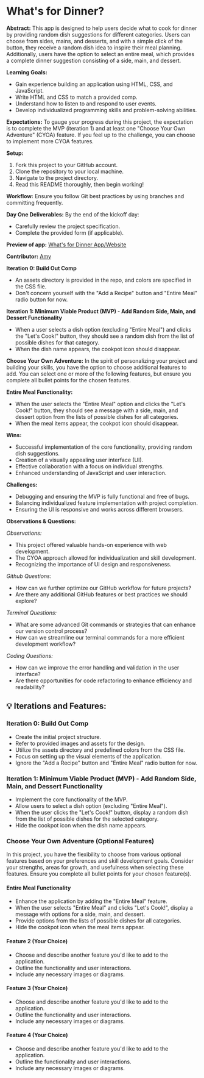 # What's for Dinner?

**Abstract:** This app is designed to help users decide what to cook for dinner by providing random dish suggestions for different categories. Users can choose from sides, mains, and desserts, and with a simple click of the button, they receive a random dish idea to inspire their meal planning. Additionally, users have the option to select an entire meal, which provides a complete dinner suggestion consisting of a side, main, and dessert.

**Learning Goals:**
- Gain experience building an application using HTML, CSS, and JavaScript.
- Write HTML and CSS to match a provided comp.
- Understand how to listen to and respond to user events.
- Develop individualized programming skills and problem-solving abilities.

**Expectations:**
To gauge your progress during this project, the expectation is to complete the MVP (iteration 1) and at least one "Choose Your Own Adventure" (CYOA) feature. If you feel up to the challenge, you can choose to implement more CYOA features.

**Setup:**
1. Fork this project to your GitHub account.
2. Clone the repository to your local machine.
3. Navigate to the project directory.
4. Read this README thoroughly, then begin working!

**Workflow:**
Ensure you follow Git best practices by using branches and committing frequently.

**Day One Deliverables:**
By the end of the kickoff day:

- Carefully review the project specification.
- Complete the provided form (if applicable).

**Preview of app:**
[What's for Dinner App/Website](https://amysiu1028.github.io/What-s-for-dinner-app-website/)

**Contributor:**
[Amy](https://github.com/amysiu1028)

**Iteration 0: Build Out Comp**
- An assets directory is provided in the repo, and colors are specified in the CSS file.
- Don't concern yourself with the "Add a Recipe" button and "Entire Meal" radio button for now.

**Iteration 1: Minimum Viable Product (MVP) - Add Random Side, Main, and Dessert Functionality**
- When a user selects a dish option (excluding "Entire Meal") and clicks the "Let's Cook!" button, they should see a random dish from the list of possible dishes for that category.
- When the dish name appears, the cookpot icon should disappear.

**Choose Your Own Adventure:**
In the spirit of personalizing your project and building your skills, you have the option to choose additional features to add. You can select one or more of the following features, but ensure you complete all bullet points for the chosen features.

**Entire Meal Functionality:**
- When the user selects the "Entire Meal" option and clicks the "Let's Cook!" button, they should see a message with a side, main, and dessert option from the lists of possible dishes for all categories.
- When the meal items appear, the cookpot icon should disappear.

**Wins:**
- Successful implementation of the core functionality, providing random dish suggestions.
- Creation of a visually appealing user interface (UI).
- Effective collaboration with a focus on individual strengths.
- Enhanced understanding of JavaScript and user interaction.

**Challenges:**
- Debugging and ensuring the MVP is fully functional and free of bugs.
- Balancing individualized feature implementation with project completion.
- Ensuring the UI is responsive and works across different browsers.

**Observations & Questions:**

*Observations:*
- This project offered valuable hands-on experience with web development.
- The CYOA approach allowed for individualization and skill development.
- Recognizing the importance of UI design and responsiveness.

*Github Questions:*
- How can we further optimize our GitHub workflow for future projects?
- Are there any additional GitHub features or best practices we should explore?

*Terminal Questions:*
- What are some advanced Git commands or strategies that can enhance our version control process?
- How can we streamline our terminal commands for a more efficient development workflow?

*Coding Questions:*
- How can we improve the error handling and validation in the user interface?
- Are there opportunities for code refactoring to enhance efficiency and readability?

## 💡 Iterations and Features:

### **Iteration 0: Build Out Comp**
- Create the initial project structure.
- Refer to provided images and assets for the design.
- Utilize the assets directory and predefined colors from the CSS file.
- Focus on setting up the visual elements of the application.
- Ignore the "Add a Recipe" button and "Entire Meal" radio button for now.

### **Iteration 1: Minimum Viable Product (MVP) - Add Random Side, Main, and Dessert Functionality**
- Implement the core functionality of the MVP.
- Allow users to select a dish option (excluding "Entire Meal").
- When the user clicks the "Let's Cook!" button, display a random dish from the list of possible dishes for the selected category.
- Hide the cookpot icon when the dish name appears.
  
### **Choose Your Own Adventure (Optional Features)**

In this project, you have the flexibility to choose from various optional features based on your preferences and skill development goals. Consider your strengths, areas for growth, and usefulness when selecting these features. Ensure you complete all bullet points for your chosen feature(s).

#### **Entire Meal Functionality**
- Enhance the application by adding the "Entire Meal" feature.
- When the user selects "Entire Meal" and clicks "Let's Cook!", display a message with options for a side, main, and dessert.
- Provide options from the lists of possible dishes for all categories.
- Hide the cookpot icon when the meal items appear.

#### **Feature 2 (Your Choice)**
- Choose and describe another feature you'd like to add to the application.
- Outline the functionality and user interactions.
- Include any necessary images or diagrams.

#### **Feature 3 (Your Choice)**
- Choose and describe another feature you'd like to add to the application.
- Outline the functionality and user interactions.
- Include any necessary images or diagrams.

#### **Feature 4 (Your Choice)**
- Choose and describe another feature you'd like to add to the application.
- Outline the functionality and user interactions.
- Include any necessary images or diagrams.
